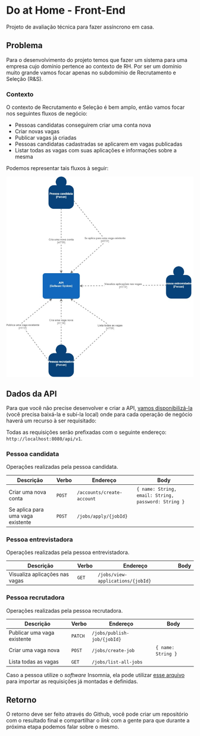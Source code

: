 # Do at Home - Front-End

Projeto de avaliação técnica para fazer assíncrono em casa.

## Problema

Para o desenvolvimento do projeto temos que fazer um sistema para uma empresa cujo domínio pertence ao contexto de RH. Por ser um domínio muito grande vamos focar apenas no subdomínio de Recrutamento e Seleção (R&S).

### Contexto 

O contexto de Recrutamento e Seleção é bem amplo, então vamos focar nos seguintes fluxos de negócio:

- Pessoas candidatas conseguirem criar uma conta nova
- Criar novas vagas
- Publicar vagas já criadas
- Pessoas candidatas cadastradas se aplicarem em vagas publicadas
- Listar todas as vagas com suas aplicações e informações sobre a mesma

Podemos representar tais fluxos à seguir:

![Representação dos fluxos de negócios](/assets/img/diagram.jpg)

## Dados da API

Para que você não precise desenvolver e criar a API, [vamos disponibilizá-la](https://github.com/gupy-io/simple-api-interview) (você precisa baixá-la e subí-la local) onde para cada operação de negócio haverá um recurso à ser requisitado:

Todas as requisições serão prefixadas com o seguinte endereço: `http://localhost:8080/api/v1`.

### Pessoa candidata

Operações realizadas pela pessoa candidata.

| Descrição | Verbo | Endereço | Body |
| --------- | ----- | -------- | ---- |
| Criar uma nova conta | `POST` | `/accounts/create-account` | `{ name: String, email: String, password: String }` |
| Se aplica para uma vaga existente | `POST` | `/jobs/apply/{jobId}` |


### Pessoa entrevistadora

Operações realizadas pela pessoa entrevistadora.

| Descrição | Verbo | Endereço | Body |
| --------- | ----- | -------- | ---- |
| Visualiza aplicações nas vagas | `GET` | `/jobs/view-applications/{jobId}` |

### Pessoa recrutadora

Operações realizadas pela pessoa recrutadora.

| Descrição | Verbo | Endereço | Body |
| --------- | ----- | -------- | ---- |
| Publicar uma vaga existente | `PATCH` | `/jobs/publish-job/{jobId}` |
| Criar uma vaga nova | `POST` | `/jobs/create-job` | `{ name: String }` |
| Lista todas as vagas | `GET` | `/jobs/list-all-jobs` |

Caso a pessoa utilize o _software_ Insomnia, ela pode utilizar [esse arquivo](https://github.com/gupy-io/simple-api-interview/blob/main/insomnia.json) para importar as requisições já montadas e definidas.

## Retorno

O retorno deve ser feito através do Github, você pode criar um repositório com o resultado final e compartilhar o _link_ com a gente para que durante a próxima etapa podemos falar sobre o mesmo.
